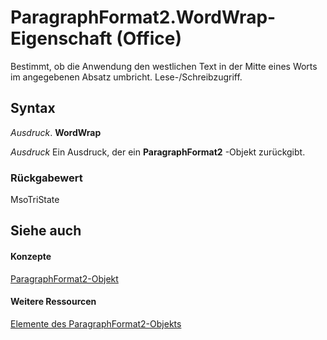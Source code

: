 
# ParagraphFormat2.WordWrap-Eigenschaft (Office)

Bestimmt, ob die Anwendung den westlichen Text in der Mitte eines Worts im angegebenen Absatz umbricht. Lese-/Schreibzugriff.


## Syntax

 _Ausdruck_. **WordWrap**

 _Ausdruck_ Ein Ausdruck, der ein **ParagraphFormat2** -Objekt zurückgibt.


### Rückgabewert

MsoTriState


## Siehe auch


#### Konzepte


[ParagraphFormat2-Objekt](05ff2b24-9603-f923-d053-e736fb2ba389.md)
#### Weitere Ressourcen


[Elemente des ParagraphFormat2-Objekts](http://msdn.microsoft.com/library/c0580593-7efb-659f-02a2-67dce512ee09%28Office.15%29.aspx)